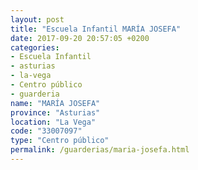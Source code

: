 ```yaml
---
layout: post
title: "Escuela Infantil MARÍA JOSEFA"
date: 2017-09-20 20:57:05 +0200
categories:
- Escuela Infantil
- asturias
- la-vega
- Centro público
- guarderia
name: "MARÍA JOSEFA"
province: "Asturias"
location: "La Vega"
code: "33007097"
type: "Centro público"
permalink: /guarderias/maria-josefa.html
---
```

